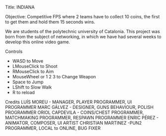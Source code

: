 Title: INDIANA

Objective: Competitive FPS where 2 teams have to collect 10 coins, the first to get them and hold them 15 seconds wins.

We are students of the polytechnic university of Catalonia. This project was born from the subject of networking, in which we have had several weeks to develop this online video game.

Controls
 - WASD to Move
 - LMouseClick to Shoot
 - RMouseClick to Aim
 - MouseWheel or 1 2 3 to Change Weapon
 - Space to Jump
 - LShift to Slow Walk
 - R to reload
 
Credits
LUÍS MOREU	- MANAGER, PLAYER PROGRAMMER, UI PROGRAMMER
MARC GÁLVEZ	- DESIGNER, GUNS BEHAVIOUR, POLISH PROGRAMMER
ORIOL CAPDEVILA      - COINS/CHEST PROGRAMMER, MATCHMAKING PROGRAMMER, RESPAWN PROGRAMMER
ENRIC PÉREZ      - ANIMATOR, COMPOSER, UI ARTIST
CHRISTIAN MARTINEZ	-PUN2 PROGRAMMER, LOCAL to ONLINE, BUG FIXER
